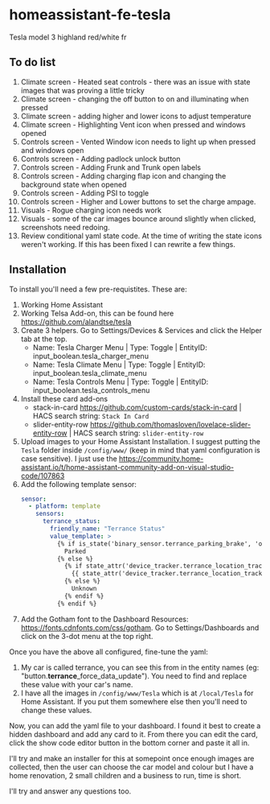 # homeassistant-fe-tesla

Tesla model 3 highland red/white fr
## To do list

1. Climate screen - Heated seat controls - there was an issue with state images that was proving a little tricky
2. Climate screen - changing the off button to on and illuminating when pressed
3. Climate screen - adding higher and lower icons to adjust temperature
4. Climate screen - Highlighting Vent icon when pressed and windows opened
5. Controls screen - Vented Window icon needs to light up when pressed and windows open
6. Controls screen - Adding padlock unlock button
7. Controls screen - Adding Frunk and Trunk open labels
8. Controls screen - Adding charging flap icon and changing the background state when opened
9. Controls screen - Adding PSI to toggle
10. Controls screen - Higher and Lower buttons to set the charge ampage.
11. Visuals - Rogue charging icon needs work
12. Visuals - some of the car images bounce around slightly when clicked, screenshots need redoing.
13. Review conditional yaml state code.  At the time of writing the state icons weren't working.  If this has been fixed I can rewrite a few things.

## Installation

To install you'll need a few pre-requistites.  These are:

1. Working Home Assistant
2. Working Telsa Add-on, this can be found here <https://github.com/alandtse/tesla>
3. Create 3 helpers.  Go to Settings/Devices & Services and click the Helper tab at the top.
    - Name: Tesla Charger Menu  | Type: Toggle | EntityID: input_boolean.tesla_charger_menu
    - Name: Tesla Climate Menu  | Type: Toggle | EntityID: input_boolean.tesla_climate_menu
    - Name: Tesla Controls Menu | Type: Toggle | EntityID: input_boolean.tesla_controls_menu
4. Install these card add-ons
    - stack-in-card <https://github.com/custom-cards/stack-in-card> | HACS search string: `Stack In Card`
    - slider-entity-row <https://github.com/thomasloven/lovelace-slider-entity-row> | HACS search string: `slider-entity-row`
5. Upload images to your Home Assistant Installation. I suggest putting the `Tesla` folder inside `/config/www/` (keep in mind that yaml configuration is case sensitive). I just use the <https://community.home-assistant.io/t/home-assistant-community-add-on-visual-studio-code/107863>
6. Add the following template sensor:
    ```yaml
    sensor:
      - platform: template
        sensors:
          terrance_status:
            friendly_name: "Terrance Status"
            value_template: >
              {% if is_state('binary_sensor.terrance_parking_brake', 'on') %}
                Parked
              {% else %}
                {% if state_attr('device_tracker.terrance_location_tracker', 'speed') is not none %}
                  {{ state_attr('device_tracker.terrance_location_tracker', 'speed') }} km/h
                {% else %}
                  Unknown
                {% endif %}
              {% endif %}
    ```
7. Add the Gotham font to the Dashboard Resources: <https://fonts.cdnfonts.com/css/gotham>. Go to Settings/Dashboards and click on the 3-dot menu at the top right.

Once you have the above all configured, fine-tune the yaml:
1. My car is called terrance, you can see this from in the entity names (eg: "button.**terrance**_force_data_update").  You need to find and replace these value with your car's name.
2. I have all the images in `/config/www/Tesla` which is at `/local/Tesla` for Home Assistant.  If you put them somewhere else then you'll need to change these values.

Now, you can add the yaml file to your dashboard.  I found it best to create a hidden dashboard and add any card to it.
From there you can edit the card, click the show code editor button in the bottom corner and paste it all in.

I'll try and make an installer for this at somepoint once enough images are collected, then the user can choose the car model and colour but I have a home renovation, 2 small children and a business to run, time is short.

I'll try and answer any questions too.
